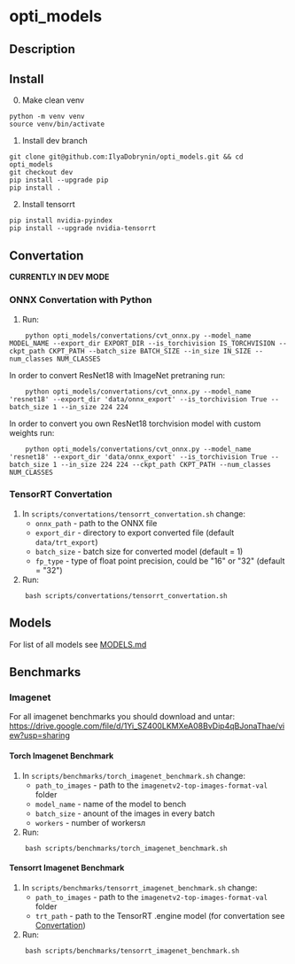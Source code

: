 # opti_models
## Description

## Install
0. Make clean venv
```
python -m venv venv
source venv/bin/activate
```
1. Install dev branch
```
git clone git@github.com:IlyaDobrynin/opti_models.git && cd opti_models
git checkout dev
pip install --upgrade pip
pip install .
```
2. Install tensorrt
```
pip install nvidia-pyindex
pip install --upgrade nvidia-tensorrt
```

## Convertation
**CURRENTLY IN DEV MODE**



### ONNX Convertation with Python

1. Run:
```
    python opti_models/convertations/cvt_onnx.py --model_name MODEL_NAME --export_dir EXPORT_DIR --is_torchivision IS_TORCHVISION --ckpt_path CKPT_PATH --batch_size BATCH_SIZE --in_size IN_SIZE --num_classes NUM_CLASSES    
```
In order to convert ResNet18 with ImageNet pretraning run:
```
    python opti_models/convertations/cvt_onnx.py --model_name 'resnet18' --export_dir 'data/onnx_export' --is_torchivision True --batch_size 1 --in_size 224 224
```
In order to convert you own ResNet18 torchvision model with custom weights run:
```
    python opti_models/convertations/cvt_onnx.py --model_name 'resnet18' --export_dir 'data/onnx_export' --is_torchivision True --batch_size 1 --in_size 224 224 --ckpt_path CKPT_PATH --num_classes NUM_CLASSES
```

### TensorRT Convertation
1. In `scripts/convertations/tensorrt_convertation.sh` change:
    - `onnx_path` - path to the ONNX file
    - `export_dir` - directory to export converted file (default `data/trt_export`)
    - `batch_size` - batch size for converted model (default = 1) 
    - `fp_type` - type of float point precision, could be "16" or "32" (default = "32") 
2. Run:
```
    bash scripts/convertations/tensorrt_convertation.sh
```

## Models
For list of all models see [MODELS.md](/opti_models/models/MODELS.md)

## Benchmarks

### Imagenet
For all imagenet benchmarks you should download and untar: https://drive.google.com/file/d/1Yi_SZ400LKMXeA08BvDip4qBJonaThae/view?usp=sharing

#### Torch Imagenet Benchmark
1. In `scripts/benchmarks/torch_imagenet_benchmark.sh` change:
    - `path_to_images` - path to the `imagenetv2-top-images-format-val` folder
    - `model_name` - name of the model to bench
    - `batch_size` - anount of the images in every batch
    - `workers` - number of workersл 
2. Run: 
```
    bash scripts/benchmarks/torch_imagenet_benchmark.sh
```
#### Tensorrt Imagenet Benchmark
1.  In `scripts/benchmarks/tensorrt_imagenet_benchmark.sh` change:
    - `path_to_images` - path to the `imagenetv2-top-images-format-val` folder
    - `trt_path` - path to the TensorRT .engine model (for convertation see [Convertation](#Convertation))
2. Run: 
```
    bash scripts/benchmarks/tensorrt_imagenet_benchmark.sh
```
